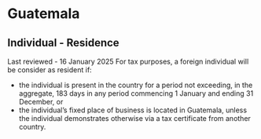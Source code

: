 # Guatemala
## Individual - Residence
Last reviewed - 16 January 2025
For tax purposes, a foreign individual will be consider as resident if:
  * the individual is present in the country for a period not exceeding, in the aggregate, 183 days in any period commencing 1 January and ending 31 December, or 
  * the individual’s fixed place of business is located in Guatemala, unless the individual demonstrates otherwise via a tax certificate from another country. 


